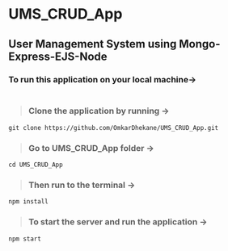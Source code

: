 UMS_CRUD_App
==============

## User Management System using Mongo-Express-EJS-Node
### To run this application on your local machine-> <br><br>

>### Clone the application by running -> 
    git clone https://github.com/OmkarDhekane/UMS_CRUD_App.git
>### Go to UMS_CRUD_App folder ->
    cd UMS_CRUD_App
>### Then run to the terminal ->
    npm install
   
<!--    >### To install dependencies ->
    npm i express morgan nodemon ejs body-parser dotenv mongoose axios  -->
>### To start the server and run the application ->
    npm start

    
